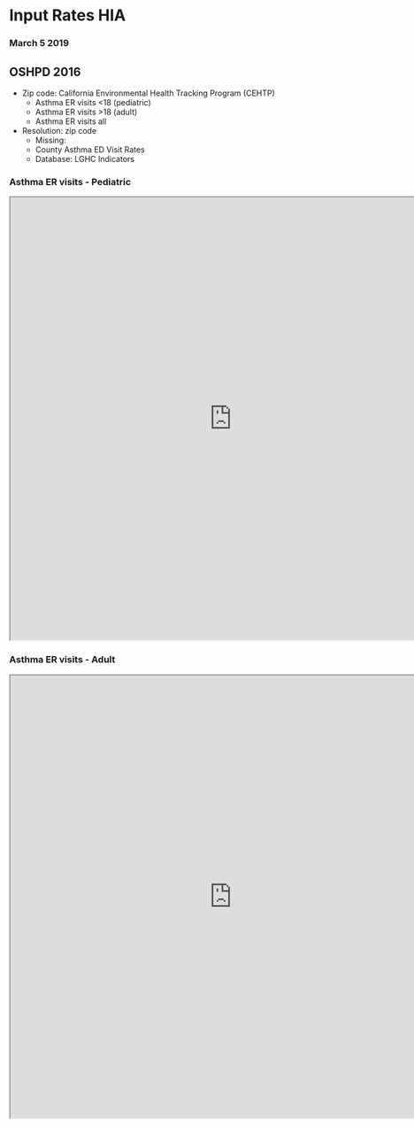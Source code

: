 
# Input Rates HIA

### March 5 2019

##  OSHPD 2016

* Zip code: California Environmental Health Tracking Program (CEHTP)
  * Asthma ER visits <18 (pediatric)
  * Asthma ER visits >18 (adult)
  * Asthma ER visits all 
* Resolution: zip code
  * Missing:
  * County Asthma ED Visit Rates
  * Database: LGHC Indicators

### Asthma ER visits - Pediatric
<iframe align = "center" width = "800" height = "800" src="https://rpubs.com/vatsouth/473353"></iframe>

### Asthma ER visits - Adult
<iframe align = "center" width = "800" height = "800" src="https://rpubs.com/vatsouth/473354" />

### Asthma ER visits - All
<iframe align = "center" width = "800" height = "800" src="https://rpubs.com/vatsouth/473355" />


## CHIS 2014

* AskCHIS Neighborhood Edition
* Output files:
  * CSV, raster, shape
  * Heart disease prevalence (self-report)
  * Asthma prevalence <18 (pediatric, self-report)
  * Asthma prevalence >18 (adult, self-report)
* Resolution: zip code
  * Missing: county (same database)


### Heart Disease
<iframe align = "center" width = "800" height = "800" src="https://rpubs.com/vatsouth/473428" />

### Asthma - Pediatric
<iframe align = "center" width = "800" height = "800" src="https://rpubs.com/vatsouth/473426" />

### Asthma - Adult
<iframe align = "center" width = "800" height = "800" src="https://rpubs.com/vatsouth/473427" />

